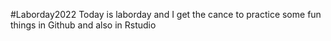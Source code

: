 #Laborday2022
Today is laborday and I get the cance to practice some fun things in Github and also in Rstudio 
